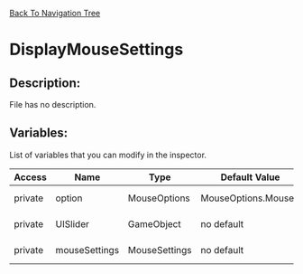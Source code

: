 [Back To Navigation Tree](https://wesleywh.github.io/githubpages/docs/navigation.html)
# DisplayMouseSettings

## Description:
File has no description.

## Variables:
List of variables that you can modify in the inspector.

|Access|Name|Type|Default Value|Description|
|---|---|---|---|---|
|private|option|MouseOptions|MouseOptions.MouseX|No description.|
|private|UISlider|GameObject|no default|No description.|
|private|mouseSettings|MouseSettings|no default|No description.|
